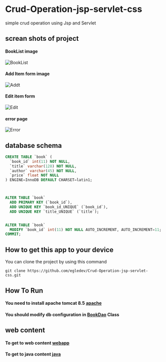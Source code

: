 # Crud-Operation-jsp-servlet-css
simple crud operation using Jsp and Servlet

## screan shots of project

#### BookList image
![BookList](https://user-images.githubusercontent.com/84116267/221384292-b9dd6740-a22e-4434-9632-3e71c903fce6.png)

#### Add Item form image
![Addt](https://user-images.githubusercontent.com/84116267/221384309-a51d74cd-7637-41d2-8492-72612645d7f0.png)

#### Edit item form
![Edit](https://user-images.githubusercontent.com/84116267/221384318-d36084d3-beee-4016-94f4-ab8e450a23eb.png)

#### error page
![Error](https://user-images.githubusercontent.com/84116267/221384455-9bf6ddbf-5714-4c69-99b3-8b09d90423d7.png)

## database schema
```sql
CREATE TABLE `book` (
  `book_id` int(11) NOT NULL,
  `title` varchar(128) NOT NULL,
  `author` varchar(45) NOT NULL,
  `price` float NOT NULL
) ENGINE=InnoDB DEFAULT CHARSET=latin1;



ALTER TABLE `book`
  ADD PRIMARY KEY (`book_id`),
  ADD UNIQUE KEY `book_id_UNIQUE` (`book_id`),
  ADD UNIQUE KEY `title_UNIQUE` (`title`);


ALTER TABLE `book`
  MODIFY `book_id` int(11) NOT NULL AUTO_INCREMENT, AUTO_INCREMENT=11;
COMMIT;

```
## How to get this app to your device
You can clone the project by using this command 
```git
git clone https://github.com/egledev/Crud-Operation-jsp-servlet-css.git
```
## How To Run 
#### You need to install apache tomcat 8.5 [apache](https://tomcat.apache.org/)
#### You should modify db configuration in [BookDao](https://github.com/egledev/Crud-Operation-jsp-servlet-css/blob/master/src/main/java/bookDAO/BookDAO.java) Class 
## web content 
#### To get to web content [webapp](https://github.com/egledev/Crud-Operation-jsp-servlet-css/tree/master/src/main/webapp)
#### To get to java content [java](https://github.com/egledev/Crud-Operation-jsp-servlet-css/tree/master/src/main/java)








